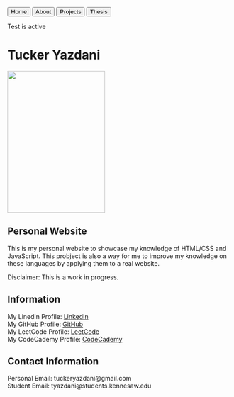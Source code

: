   <a href="https://tuckeryazdani.github.io/mywebsite/" class="button"><button>Home</button></a>
  <a href="about.html" class="button"><button>About</button></a>
  <a href="projects.html" class="button"><button>Projects</button></a>
  <a href="thesis.html" class="button"><button>Thesis</button></a>
<p> Test is active </p>
<head>
<h1> Tucker Yazdani </h1>
</head>
<img src="https://user-images.githubusercontent.com/84822334/148321401-8be1b2c1-fa1b-4cbb-881f-ef801837c9c7.jpg" width="220" height="320">
<body>
  <link href="main.css" rel="stylesheet">
  <h2> Personal Website </h2>
  <p> This is my personal website to showcase my knowledge of HTML/CSS and JavaScript. This probject is also a way for me to improve my knowledge on these languages by applying them to a real website. </p>
  <p> Disclaimer: This is a work in progress. </p>
  <h2> Information </h2>
  <p>
  My Linedin Profile:    <a href="https://www.linkedin.com/in/tuckeryazdani/" title="LinkedIn">LinkedIn</a><br>
  My GitHub Profile:     <a href="https://github.com/tuckeryazdani" title="GitHub">GitHub</a><br>
  My LeetCode Profile:   <a href="https://leetcode.com/tuckeryazdani/" title="LeetCode">LeetCode</a><br>
  My CodeCademy Profile: <a href="https://leetcode.com/tuckeryazdani/" title="LeetCode">CodeCademy</a><br>
  </p>
  <h2> Contact Information </h2>
  <p>
  Personal Email: tuckeryazdani@gmail.com<br>
  Student Email: tyazdani@students.kennesaw.edu<br>
  </p>
</body>
